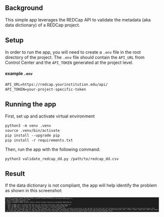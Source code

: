 ## Background
This simple app leverages the REDCap API to validate the metadata (aka data dictionary) of a REDCap project. 

## Setup
In order to run the app, you will need to create a `.env` file in the root directory of the project. The `.env` file should contain the `API_URL` from Control Center and the `API_TOKEN` generated at the project level.

#### example `.env` 
```
API_URL=https://redcap.yourinstitution.edu/api/
API_TOKEN=your-project-specific-token
```

## Running the app
First, set up and activate virtual environment
```
python3 -m venv .venv   
source .venv/bin/activate    
pip install --upgrade pip
pip install -r requirements.txt
```

Then, run the app with the following command:
```
python3 validate_redcap_dd.py /path/to/redcap_dd.csv
```

## Result
If the data dictionary is not compliant, the app will help identify the problem as shown in this screenshot:

![screenshot](screenshot.png)
